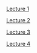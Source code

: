 [Lecture 1](https://docs.google.com/presentation/d/12mFwmfbvVhYVGO8vGx63YbKyWcPrBoat1viDWbn3TdQ/edit?usp=sharing)

[Lecture 2](https://docs.google.com/presentation/d/1C2t4_jCs_mOjf-FJVDREMOQlIngNPOkjVC72aLLKjyE/edit?usp=sharing)

[Lecture 3](https://docs.google.com/presentation/d/1RIthuttd_3qsLpLuvk87GVLikgk13MzLRMGyiYD0PZ4/edit?usp=sharing)

[Lecture 4](https://docs.google.com/presentation/d/1Gj2UcqYcjUIul2avt06LgzE9J24oLKJKcHjKqDPr7t0/edit?usp=sharing)
